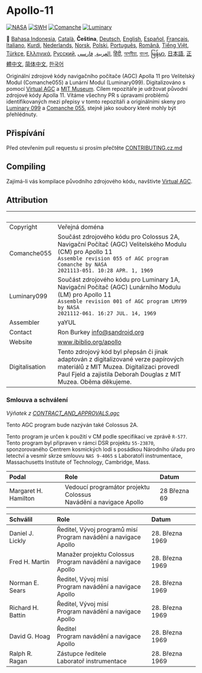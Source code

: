 # Apollo-11

[![NASA][1]][2]
[![SWH]][SWH_URL]
[![Comanche]][ComancheMilestone]
[![Luminary]][LuminaryMilestone]

🎌
[Bahasa Indonesia][ID],
[Català][CA],
**Čeština**,
[Deutsch][DE],
[English][EN],
[Español][ES],
[Français][FR],
[Italiano][IT],
[Kurdi][KU],
[Nederlands][NL],
[Norsk][NO],
[Polski][PL],
[Português][PT_BR],
[Română][RO],
[Tiếng Việt][VI],
[Türkçe][TR],
[Ελληνικά][GR],
[Русский][RU],
[العربية][AR],
[فارسی][FA],
[हिंदी][HI_IN],
[অসমীয়া][AS_IN],
[বাংলা][BD_BN],
[မြန်မာ][MM],
[日本語][JA],
[正體中文][ZH_TW],
[简体中文][ZH_CN],
[한국어][KO_KR]

[AR]:README.ar.md
[AS_IN]:README.as_in.md
[BD_BN]:README.bd_bn.md
[CA]:README.ca.md
[CZ]:README.cz.md
[DE]:README.de.md
[EN]:README.md
[ES]:README.es.md
[FA]:README.fa.md
[FR]:README.fr.md
[GR]:README.gr.md
[HI_IN]:README.hi_in.md
[ID]:README.id.md
[IT]:README.it.md
[JA]:README.ja.md
[KO_KR]:README.ko_kr.md
[KU]:README.ku.md
[LT]:README.lt.md
[MM]:README.mm.md
[NL]:README.nl.md
[NO]:README.no.md
[PL]:README.pl.md
[PT_BR]:README.pt_br.md
[RO]:README.ro.md
[RU]:README.ru.md
[TR]:README.tr.md
[VI]:README.vi.md
[ZH_CN]:README.zh_cn.md
[ZH_TW]:README.zh_tw.md
[ZH_CN]:README.zh_cn.md
[ZH_TW]:README.zh_tw.md
[ZH_CN]:README.zh_cn.md
[ZH_TW]:README.zh_tw.md
[ZH_CN]:README.zh_cn.md
[ZH_TW]:README.zh_tw.md

Originální zdrojové kódy navigačního počítače (AGC) Apolla 11 pro Velitelský Modul (Comanche055) a Lunární Modul (Luminary099). Digitalizováno s pomocí [Virtual AGC][3] a [MIT Museum][4]. Cílem repozitáře je udržovat původní zdrojové kódy Apolla 11. Vítáme všechny PR s úpravami problémů identifikovaných mezi přepisy v tomto repozitáři a originálními skeny pro [Luminary 099][5] a [Comanche 055][6], stejně jako soubory které mohly být přehlédnuty.

## Přispívání

Před otevřením pull requestu si prosím přečtěte [CONTRIBUTING.cz.md][7]

## Compiling

Zajímá-li vás kompilace původního zdrojového kódu, navštivte [Virtual AGC][8].

## Attribution

&nbsp;         | &nbsp;
:------------- | :-----
Copyright      | Veřejná doména
Comanche055    | Součást zdrojového kódu pro Colossus 2A, Navigační Počítač (AGC) Velitelského Modulu (CM) pro Apollo 11<br>`Assemble revision 055 of AGC program Comanche by NASA`<br>`2021113-051. 10:28 APR. 1, 1969`
Luminary099    | Součást zdrojového kódu pro Luminary 1A, Navigační Počítač (AGC) Lunárního Modulu (LM) pro Apollo 11<br>`Assemble revision 001 of AGC program LMY99 by NASA`<br>`2021112-061. 16:27 JUL. 14, 1969`
Assembler      | yaYUL
Contact        | Ron Burkey <info@sandroid.org>
Website        | www.ibiblio.org/apollo
Digitalisation | Tento zdrojový kód byl přepsán či jinak adaptován z digitalizované verze papírových materiálů z MIT Muzea. Digitalizaci provedl Paul Fjeld a zajistila Deborah Douglas z MIT Muzea. Oběma děkujeme.

### Smlouva a schválení

*Výňatek z [CONTRACT_AND_APPROVALS.agc]*

Tento AGC program bude nazýván také Colossus 2A.

Tento program je určen k použití v CM podle specifikací ve zprávě `R-577`. Tento program byl připraven v rámci DSR projektu `55-23870`, sponzorovaného Centrem kosmických lodí s posádkou Národního úřadu pro letectví a vesmír skrze smlouvu `NAS 9-4065` s Laboratoří instrumentace, Massachusetts Institute of Technology, Cambridge, Mass.

Podal       | Role | Datum
:------------------- | :--- | :---
Margaret H. Hamilton | Vedoucí programátor projektu Colossus<br>Navádění a navigace Apollo | 28 Března 69

Schválil       | Role | Datum
:---------------- | :--- | :---
Daniel J. Lickly  | Ředitel, Vývoj programů misí<br>Program navádění a navigace Apollo | 28. Března 1969
Fred H. Martin    | Manažer projektu Colossus<br>Program navádění a navigace Apollo | 28. Března 1969
Norman E. Sears   | Ředitel, Vývoj misí<br>Program navádění a navigace Apollo | 28. Března 1969
Richard H. Battin | Ředitel, Vývoj misí<br>Program navádění a navigace Apollo | 28. Března 1969
David G. Hoag     | Ředitel<br>Program navádění a navigace Apollo | 28. Března 1969
Ralph R. Ragan    | Zástupce ředitele<br>Laboratoř instrumentace | 28. Března 1969

[CONTRACT_AND_APPROVALS.agc]:https://github.com/chrislgarry/Apollo-11/blob/master/Comanche055/CONTRACT_AND_APPROVALS.agc
[1]:https://flat.badgen.net/badge/NASA/Mission%20Overview/0B3D91
[2]:https://www.nasa.gov/mission_pages/apollo/missions/apollo11.html
[3]:http://www.ibiblio.org/apollo/
[4]:http://web.mit.edu/museum/
[5]:http://www.ibiblio.org/apollo/ScansForConversion/Luminary099/
[6]:http://www.ibiblio.org/apollo/ScansForConversion/Comanche055/
[7]:https://github.com/chrislgarry/Apollo-11/blob/master/CONTRIBUTING.cz.md
[8]:https://github.com/rburkey2005/virtualagc
[SWH]:https://flat.badgen.net/badge/Software%20Heritage/Archive/0B3D91
[SWH_URL]:https://archive.softwareheritage.org/browse/origin/https://github.com/chrislgarry/Apollo-11/
[Comanche]:https://flat.badgen.net/github/milestones/chrislgarry/Apollo-11/1
[ComancheMilestone]:https://github.com/chrislgarry/Apollo-11/milestone/1
[Luminary]:https://flat.badgen.net/github/milestones/chrislgarry/Apollo-11/2
[LuminaryMilestone]:https://github.com/chrislgarry/Apollo-11/milestone/2
